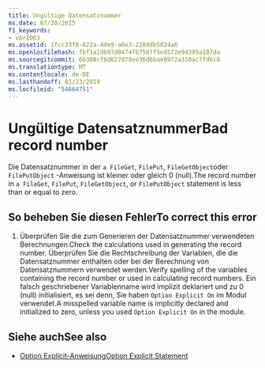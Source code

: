 ```yaml
---
title: Ungültige Datensatznummer
ms.date: 07/20/2015
f1_keywords:
- vbrID63
ms.assetid: 1fcc33f8-822a-4de9-a6e3-228ddb5824a6
ms.openlocfilehash: fbf1a2db97d0474fb758ff5ed572e94395a187da
ms.sourcegitcommit: 6b308cf6d627d78ee36dbbae8972a310ac7fd6c8
ms.translationtype: MT
ms.contentlocale: de-DE
ms.lasthandoff: 01/23/2019
ms.locfileid: "54664751"
---
```

# <a name="bad-record-number"></a><span data-ttu-id="82b03-102">Ungültige Datensatznummer</span><span class="sxs-lookup"><span data-stu-id="82b03-102">Bad record number</span></span>
<span data-ttu-id="82b03-103">Die Datensatznummer in der `a FileGet`, `FilePut`, `FileGetObject`oder `FilePutObject` -Anweisung ist kleiner oder gleich 0 (null).</span><span class="sxs-lookup"><span data-stu-id="82b03-103">The record number in `a FileGet`, `FilePut`, `FileGetObject`, or `FilePutObject` statement is less than or equal to zero.</span></span>  
  
## <a name="to-correct-this-error"></a><span data-ttu-id="82b03-104">So beheben Sie diesen Fehler</span><span class="sxs-lookup"><span data-stu-id="82b03-104">To correct this error</span></span>  
  
1.  <span data-ttu-id="82b03-105">Überprüfen Sie die zum Generieren der Datensatznummer verwendeten Berechnungen.</span><span class="sxs-lookup"><span data-stu-id="82b03-105">Check the calculations used in generating the record number.</span></span> <span data-ttu-id="82b03-106">Überprüfen Sie die Rechtschreibung der Variablen, die die Datensatznummer enthalten oder bei der Berechnung von Datensatznummern verwendet werden.</span><span class="sxs-lookup"><span data-stu-id="82b03-106">Verify spelling of the variables containing the record number or used in calculating record numbers.</span></span> <span data-ttu-id="82b03-107">Ein falsch geschriebener Variablenname wird implizit deklariert und zu 0 (null) initialisiert, es sei denn, Sie haben `Option Explicit On` im Modul verwendet.</span><span class="sxs-lookup"><span data-stu-id="82b03-107">A misspelled variable name is implicitly declared and initialized to zero, unless you used `Option Explicit On` in the module.</span></span>  
  
## <a name="see-also"></a><span data-ttu-id="82b03-108">Siehe auch</span><span class="sxs-lookup"><span data-stu-id="82b03-108">See also</span></span>
- [<span data-ttu-id="82b03-109">Option Explicit-Anweisung</span><span class="sxs-lookup"><span data-stu-id="82b03-109">Option Explicit Statement</span></span>](../../visual-basic/language-reference/statements/option-explicit-statement.md)
